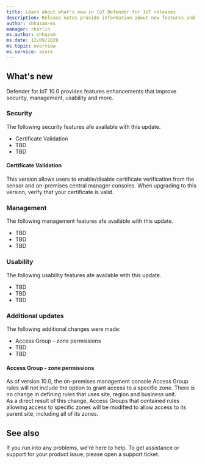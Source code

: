 ```yaml
---
title: Learn about what's new in IoT Defender for IoT releases  
description: Release notes provide information about new features and feature enhancements, and other release information.
author: shhazam-ms
manager: rkarlin
ms.author: shhazam
ms.date: 12/09/2020
ms.topic: overview
ms.service: azure
---
```

## What's new

Defender for IoT 10.0 provides features enhancements that improve security, management, usability and more.  

### Security
The following security features afe available with this update.

- Certificate Validation
- TBD
- TBD

#### Certificate Validation

This version allows users to enable/disable certificate verification from the sensor and on-premises central manager consoles. When upgrading to this version, verify that your certificate is valid.

### Management

The following management features afe available with this update.

- TBD
- TBD
- TBD

### Usability

The following usability features afe available with this update.

- TBD
- TBD
- TBD

### Additional updates

The following additional changes were made:

- Access Group - zone permissions
- TBD
- TBD

#### Access Group - zone permissions

As of version 10.0, the on-premises management console Access Group rules will not include the option to grant access to a specific zone. There is no change in defining rules that uses site, region and business unit.  
As a direct result of this change, Access Groups that contained rules allowing access to specific zones will be modified to allow access to its parent site, including all of its zones.

## See also

If you run into any problems, we're here to help. To get assistance or support for your product issue, please open a support ticket.
